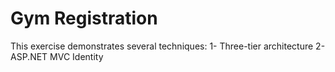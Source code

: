# Gym Registration

This exercise demonstrates several techniques:
1- Three-tier architecture
2- ASP.NET MVC Identity
